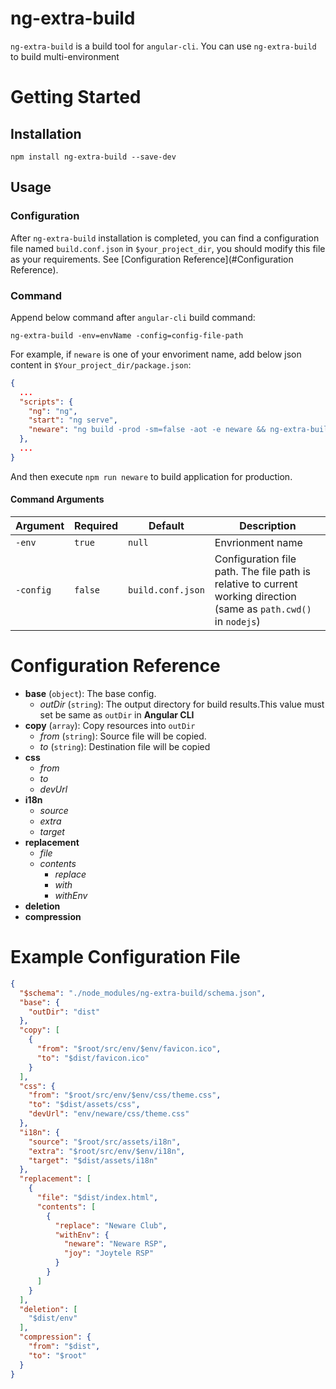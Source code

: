 # ng-extra-build
`ng-extra-build` is a build tool for `angular-cli`. You can use `ng-extra-build` to build multi-environment
# Getting Started
## Installation
```
npm install ng-extra-build --save-dev
```

## Usage
### Configuration
After `ng-extra-build` installation is completed, you can find a configuration file named `build.conf.json` in `$your_project_dir`, you should modify this file as your requirements. See [Configuration Reference](#Configuration Reference).

### Command
Append below command after `angular-cli` build command:

```
ng-extra-build -env=envName -config=config-file-path
```

For example, if `neware` is one of your envoriment name, add below json content in `$Your_project_dir/package.json`:

```json
{
  ...
  "scripts": {
    "ng": "ng",
    "start": "ng serve",
    "neware": "ng build -prod -sm=false -aot -e neware && ng-extra-build -env=neware"
  },
  ...
}
```
And then execute `npm run neware` to build application for production.

#### Command Arguments

Argument | Required | Default | Description
---|---|---|---
`-env` | `true` | `null` | Envrionment name
`-config` | `false` | `build.conf.json` | Configuration file path. The file path is relative to current working direction (same as `path.cwd()` in `nodejs`)


# Configuration Reference
* **base** (`object`): The base config.
  * *outDir* (`string`): The output directory for build results.This value must set be same as `outDir` in **Angular CLI**
* **copy** (`array`): Copy resources into `outDir`
  * *from* (`string`): Source file will be copied.
  * *to* (`string`): Destination file will be copied
* **css**
  * *from*
  * *to*
  * *devUrl*
* **i18n**
  * *source*
  * *extra*
  * *target*
* **replacement**
  * *file*
  * *contents*
    * *replace*
    * *with*
    * *withEnv*
* **deletion**
* **compression**

# Example Configuration File

```json
{
  "$schema": "./node_modules/ng-extra-build/schema.json",
  "base": {
    "outDir": "dist"
  },
  "copy": [
    {
      "from": "$root/src/env/$env/favicon.ico",
      "to": "$dist/favicon.ico"
    }
  ],
  "css": {
    "from": "$root/src/env/$env/css/theme.css",
    "to": "$dist/assets/css",
    "devUrl": "env/neware/css/theme.css"
  },
  "i18n": {
    "source": "$root/src/assets/i18n",
    "extra": "$root/src/env/$env/i18n",
    "target": "$dist/assets/i18n"
  },
  "replacement": [
    {
      "file": "$dist/index.html",
      "contents": [
        {
          "replace": "Neware Club",
          "withEnv": {
            "neware": "Neware RSP",
            "joy": "Joytele RSP"
          }
        }
      ]
    }
  ],
  "deletion": [
    "$dist/env"
  ],
  "compression": {
    "from": "$dist",
    "to": "$root"
  }
}

```

